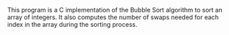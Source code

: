 This program is a C implementation of the Bubble Sort algorithm to sort an array of integers. It also computes the number of swaps needed for each index in the array during the sorting process.
